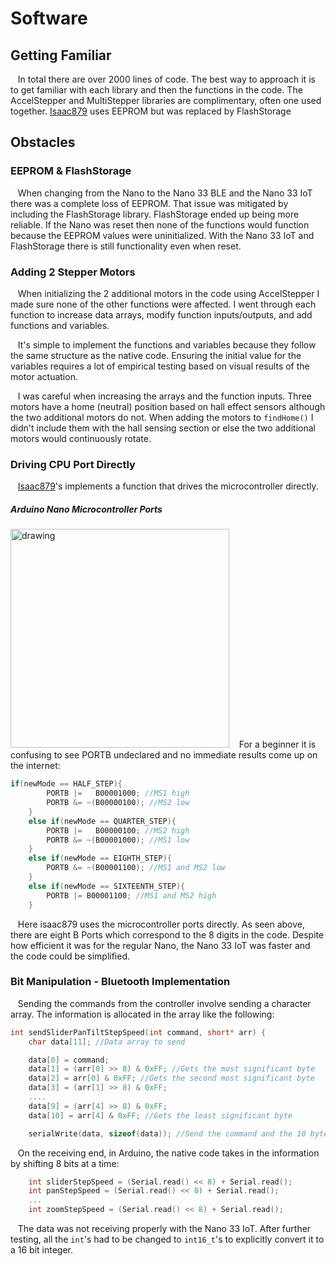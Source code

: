 # Software

## Getting Familiar
&nbsp;&nbsp;&nbsp;In total there are over 2000 lines of code. The best way to approach it is to get familiar with each library and then the functions in the code.
The AccelStepper and MultiStepper libraries are complimentary, often one used together. [Isaac879](https://github.com/isaac879/Pan-Tilt-Mount) uses EEPROM but was replaced by FlashStorage

## Obstacles
### EEPROM & FlashStorage
&nbsp;&nbsp;&nbsp;When changing from the Nano to the Nano 33 BLE and the Nano 33 IoT there was a complete loss of EEPROM. That issue was mitigated by including the FlashStorage library.
FlashStorage ended up being more reliable. If the Nano was reset then none of the functions would function because the EEPROM values were uninitialized. With the Nano 33 IoT and FlashStorage there is still functionality even when reset.

### Adding 2 Stepper Motors
&nbsp;&nbsp;&nbsp;When initializing the 2 additional motors in the code using AccelStepper I made sure none of the other functions were affected. I went through each function to increase data arrays, modify function inputs/outputs, and add functions and variables.

&nbsp;&nbsp;&nbsp;It's simple to implement the functions and variables because they follow the same structure as the native code. Ensuring the initial value for the variables requires a lot of empirical testing based on visual results of the motor actuation.

&nbsp;&nbsp;&nbsp;I was careful when increasing the arrays and the function inputs. Three motors have a home (neutral) position based on hall effect sensors although the two additional motors do not. When adding the motors to ```findHome()``` I didn't include them with the hall sensing section or else the two additional motors would continuously rotate.

### Driving CPU Port Directly
&nbsp;&nbsp;&nbsp;[Isaac879](https://github.com/isaac879/Pan-Tilt-Mount)'s implements a function that drives the microcontroller directly.

##### Arduino Nano Microcontroller Ports
<img src="https://user-images.githubusercontent.com/59852573/110517405-d2089080-80d8-11eb-86dc-c39aba4eb1f4.png" alt="drawing" width="350"/>
&nbsp;&nbsp;&nbsp;For a beginner it is confusing to see PORTB undeclared and no immediate results come up on the internet:

```c++
if(newMode == HALF_STEP){
        PORTB |=   B00001000; //MS1 high
        PORTB &= ~(B00000100); //MS2 low 
    }
    else if(newMode == QUARTER_STEP){
        PORTB |=   B00000100; //MS2 high
        PORTB &= ~(B00001000); //MS1 low
    }
    else if(newMode == EIGHTH_STEP){
        PORTB &= ~(B00001100); //MS1 and MS2 low
    }
    else if(newMode == SIXTEENTH_STEP){
        PORTB |= B00001100; //MS1 and MS2 high
    }
```
&nbsp;&nbsp;&nbsp;Here isaac879 uses the microcontroller ports directly. As seen above, there are eight B Ports which correspond to the 8 digits in the code. Despite how efficient it was for the regular Nano, the Nano 33 IoT was faster and the code could be simplified.

### Bit Manipulation - Bluetooth Implementation
&nbsp;&nbsp;&nbsp;Sending the commands from the controller involve sending a character array. The information is allocated in the array like the following:
```c++
int sendSliderPanTiltStepSpeed(int command, short* arr) {
	char data[11]; //Data array to send

	data[0] = command;
	data[1] = (arr[0] >> 8) & 0xFF; //Gets the most significant byte
	data[2] = arr[0] & 0xFF; //Gets the second most significant byte
	data[3] = (arr[1] >> 8) & 0xFF;
	....
	data[9] = (arr[4] >> 8) & 0xFF;
	data[10] = arr[4] & 0xFF; //Gets the least significant byte

	serialWrite(data, sizeof(data)); //Send the command and the 10 bytes of data
```
&nbsp;&nbsp;&nbsp;On the receiving end, in Arduino, the native code takes in the information by shifting 8 bits at a time:
```c++
    int sliderStepSpeed = (Serial.read() << 8) + Serial.read(); 
    int panStepSpeed = (Serial.read() << 8) + Serial.read(); 
    ...
    int zoomStepSpeed = (Serial.read() << 8) + Serial.read();
```       
&nbsp;&nbsp;&nbsp;The data was not receiving properly with the Nano 33 IoT. After further testing, all the ```int```'s had to be changed to ```int16_t```'s to explicitly convert it to a 16 bit integer. 
